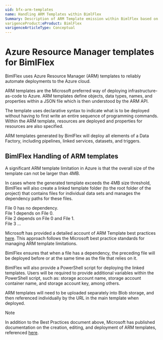 ```yaml
---
uid: bfx-arm-templates
name: Handling ARM Templates within BimlFlex
Summary: Description of ARM Template emission within BimlFlex based on Azure size restriction(s)
varigenceProduct:eProduct: BimlFlex
varigenceArticleType: Conceptual
---
```


# Azure Resource Manager templates for BimlFlex

BimlFlex uses Azure Resource Manager (ARM) templates to reliably automate deployments to the Azure cloud.

ARM templates are the Microsoft preferred way of deploying infrastructure-as-code to Azure. ARM templates define objects, data types, names, and properties within a JSON file which is then understood by the ARM API.

The template uses declarative syntax to indicate what is to be deployed without having to first write an entire sequence of programming commands. Within the ARM template, resources are deployed and properties for resources are also specified.

ARM templates generated by BimlFlex will deploy all elements of a Data Factory, including pipelines, linked services, datasets, and triggers.

## BimlFlex Handling of ARM templates

A significant ARM template limitation in Azure is that the overall size of the template can not be larger than 4MB.

In cases where the generated template exceeds the 4MB size threshold, BimlFlex will also create a linked template folder (to the root folder of the project) that contains files for individual data sets and manages the dependency paths for these files.

File 0 has no dependency.  
File 1 depends on File 0.  
File 2 depends on File 0 and File 1.  
File 3 ...  

Microsoft has provided a detailed account of ARM Template best practices [here](https://docs.microsoft.com/en-us/azure/azure-resource-manager/templates/template-best-practices). This approach follows the Microsoft best practice standards for managing ARM template limitations.

BimlFlex ensures that when a file has a dependency, the preceding file will be deployed before or at the same time as the file that relies on it.

BimlFlex will also provide a PowerShell script for deploying the linked templates. Users will be required to provide additional variables within the PowerShell script, such as: storage account name, storage account container name, and storage account key, among others.

ARM templates will need to be uploaded separately into Blob storage, and then referenced individually by the URL in the main template when deployed.

> [!NOTE]
> In addition to the Best Practices document above, Microsoft has published documentation on the creation, editing, and deployment of ARM templates, referenced [here](https://docs.microsoft.com/en-us/azure/azure-resource-manager/templates/quickstart-create-templates-use-the-portal).